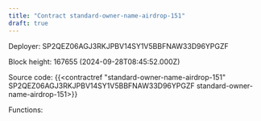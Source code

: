 ```yaml
---
title: "Contract standard-owner-name-airdrop-151"
draft: true
---
```

Deployer: SP2QEZ06AGJ3RKJPBV14SY1V5BBFNAW33D96YPGZF


 



Block height: 167655 (2024-09-28T08:45:52.000Z)

Source code: {{<contractref "standard-owner-name-airdrop-151" SP2QEZ06AGJ3RKJPBV14SY1V5BBFNAW33D96YPGZF standard-owner-name-airdrop-151>}}

Functions:


